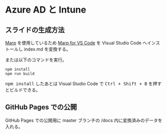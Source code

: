 # Azure AD と Intune

## スライドの生成方法

[Marp](https://marp.app/) を使用しているため
[Marp for VS Code](https://marketplace.visualstudio.com/items?itemName=marp-team.marp-vscode)
を Visual Studio Code へインストールし
index.md を変換する。

または以下のコマンドを実行。

    npm install
    npm run build

<kbd>npm install</kbd> したあとは Visual Studio Code で
<kbd>Ctrl + Shift + B</kbd> を押すとビルドできる。

## GitHub Pages での公開

GitHub Pages での公開用に master ブランチの
/docs 内に変換済みのデータを入れる。
